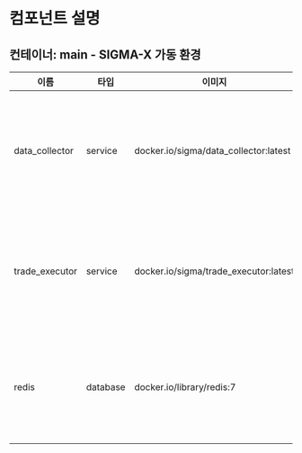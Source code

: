 # 컴포넌트 설명

## 컨테이너: main - SIGMA-X 가동 환경

| 이름 | 타입 | 이미지 | 설명 |
| --- | --- | --- | --- |
| data_collector | service | docker.io/sigma/data_collector:latest | 시세 데이터를 수집하는 모듈.  외부 거래소나 데이터 소스에서 시세 정보를 받아 다른 컴포넌트로 전달합니다.  예시: <br> ````python<br>collector = DataCollector()<br>collector.run()<br>```` |
| trade_executor | service | docker.io/sigma/trade_executor:latest | 매매 로직을 실행하는 컴포넌트.  수집된 시세 데이터를 바탕으로 주문을 생성하고, 필요한 경우 결과를 저장합니다.  예시: <br> ````python<br>executor = TradeExecutor()<br>executor.run()<br>```` |
| redis | database | docker.io/library/redis:7 | 애플리케이션용 Redis 인터페이스.  키-값 저장소인 Redis와의 연결을 관리하며 데이터 읽기와 쓰기를 담당합니다.  예시: <br> ````python<br>store = Redis()<br>store.run()<br>```` |
